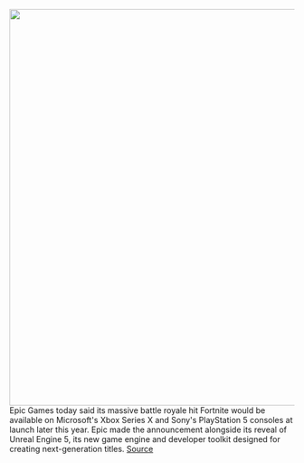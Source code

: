 <img src='https://cdn.vox-cdn.com/thumbor/PNHWoli93rRS4YPns__lVw2Rj0s=/0x0:1173x660/1200x800/filters:focal(494x237:680x423)/cdn.vox-cdn.com/uploads/chorus_image/image/66791303/Screen_Shot_2019_10_15_at_6.23.15_PM.0.png' width='700px' /><br/>
Epic Games today said its massive battle royale hit Fortnite would be available on Microsoft's Xbox Series X and Sony's PlayStation 5 consoles at launch later this year. Epic made the announcement alongside its reveal of Unreal Engine 5, its new game engine and developer toolkit designed for creating next-generation titles.
<a href='https://www.theverge.com/2020/5/13/21256140/fortnite-epic-sony-ps5-microsoft-xbox-series-x-next-gen-console-launch-optimize'> Source <a/>